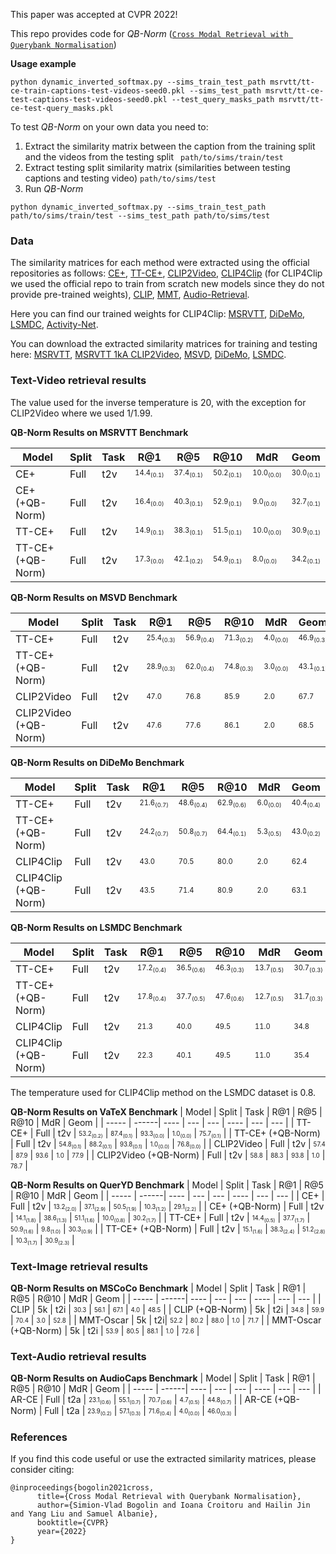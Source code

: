 This paper was accepted at CVPR 2022!

This repo provides code for *QB-Norm* ([```Cross Modal Retrieval with Querybank Normalisation```](https://vladbogo.github.io/QB-Norm/))

**Usage example**

```
python dynamic_inverted_softmax.py --sims_train_test_path msrvtt/tt-ce-train-captions-test-videos-seed0.pkl --sims_test_path msrvtt/tt-ce-test-captions-test-videos-seed0.pkl --test_query_masks_path msrvtt/tt-ce-test-query_masks.pkl
```

To test *QB-Norm* on your own data you need to:
1. Extract the similarity matrix between the caption from the training split and the videos from the testing split ``` path/to/sims/train/test```
2. Extract testing split similarity matrix (similarities between testing captions and testing video) ``` path/to/sims/test ```
3. Run *QB-Norm*
```
python dynamic_inverted_softmax.py --sims_train_test_path path/to/sims/train/test --sims_test_path path/to/sims/test
```

### Data

The similarity matrices for each method were extracted using the official repositories as follows:
[CE+](https://github.com/albanie/collaborative-experts),
[TT-CE+](https://github.com/albanie/collaborative-experts),
[CLIP2Video](https://github.com/CryhanFang/CLIP2Video),
[CLIP4Clip](https://github.com/ArrowLuo/CLIP4Clip) (for CLIP4Clip we used the official repo to train from scratch new models since they do not provide pre-trained weights),
[CLIP](https://github.com/openai/CLIP),
[MMT](https://github.com/UKPLab/MMT-Retrieval),
[Audio-Retrieval](https://github.com/oncescuandreea/audio-retrieval).

Here you can find our trained weights for CLIP4Clip:
[MSRVTT](https://www.robots.ox.ac.uk/~vgg/research/teachtext/CLIP4Clip-ckpts/MSRVTT-7k/pytorch_model.bin.4),
[DiDeMo](https://www.robots.ox.ac.uk/~vgg/research/teachtext/CLIP4Clip-ckpts/DiDeMo/pytorch_model.bin.3),
[LSMDC](https://www.robots.ox.ac.uk/~vgg/research/teachtext/CLIP4Clip-ckpts/LSMDC/pytorch_model.bin.3),
[Activity-Net](https://www.robots.ox.ac.uk/~vgg/research/teachtext/CLIP4Clip-ckpts/ActivityNet/pytorch_model.bin.3).

You can download the extracted similarity matrices for training and testing here:
[MSRVTT](https://www.robots.ox.ac.uk/~vgg/research/teachtext/QB-Norm/msrvtt-sims.tar.gz),
[MSRVTT 1kA CLIP2Video](https://www.robots.ox.ac.uk/~vgg/research/teachtext/QB-Norm/msrvtt-1ka-clip2video-sims.tar.gz),
[MSVD](https://www.robots.ox.ac.uk/~vgg/research/teachtext/QB-Norm/msvd-sims.tar.gz), 
[DiDeMo](https://www.robots.ox.ac.uk/~vgg/research/teachtext/QB-Norm/didemo-sims.tar.gz),
[LSMDC](https://www.robots.ox.ac.uk/~vgg/research/teachtext/QB-Norm/lsmdc-sims.tar.gz).

### Text-Video retrieval results

The value used for the inverse temperature is 20, with the exception for CLIP2Video where we used 1/1.99.

**QB-Norm Results on MSRVTT Benchmark**

| Model | Split | Task | R@1 | R@5 | R@10 | MdR | Geom |
| ----- | ------| ---- | --- | --- | ---- | --- | --- |
| CE+   | Full | t2v | <sub><sup>14.4<sub>(0.1)</sub></sup></sub> | <sub><sup>37.4<sub>(0.1)</sub></sup></sub> | <sub><sup>50.2<sub>(0.1)</sub></sup></sub> | <sub><sup>10.0<sub>(0.0)</sub></sup></sub> | <sub><sup>30.0<sub>(0.1)</sub></sup></sub> |
| CE+ (+QB-Norm) | Full | t2v | <sub><sup>16.4<sub>(0.0)</sub></sup></sub> | <sub><sup>40.3<sub>(0.1)</sub></sup></sub> | <sub><sup>52.9<sub>(0.1)</sub></sup></sub> | <sub><sup>9.0<sub>(0.0)</sub></sup></sub> | <sub><sup>32.7<sub>(0.1)</sub></sup></sub> |
| TT-CE+    | Full  | t2v  | <sub><sup>14.9<sub>(0.1)</sub></sup></sub> | <sub><sup>38.3<sub>(0.1)</sub></sup></sub> | <sub><sup>51.5<sub>(0.1)</sub></sup></sub> | <sub><sup>10.0<sub>(0.0)</sub></sup></sub> | <sub><sup>30.9<sub>(0.1)</sub></sup></sub> |
| TT-CE+ (+QB-Norm) | Full | t2v | <sub><sup>17.3<sub>(0.0)</sub></sup></sub> | <sub><sup>42.1<sub>(0.2)</sub></sup></sub> | <sub><sup>54.9<sub>(0.1)</sub></sup></sub> | <sub><sup>8.0<sub>(0.0)</sub></sup></sub> | <sub><sup>34.2<sub>(0.1)</sub></sup></sub> |

**QB-Norm Results on MSVD Benchmark**

| Model | Split | Task | R@1 | R@5 | R@10 | MdR | Geom |
| ----- | ------| ---- | --- | --- | ---- | --- | --- |
| TT-CE+ | Full | t2v | <sub><sup>25.4<sub>(0.3)</sub></sup></sub> | <sub><sup>56.9<sub>(0.4)</sub></sup></sub> | <sub><sup>71.3<sub>(0.2)</sub></sup></sub> | <sub><sup>4.0<sub>(0.0)</sub></sup></sub> | <sub><sup>46.9<sub>(0.3)</sub></sup></sub> |
| TT-CE+ (+QB-Norm) | Full | t2v | <sub><sup>28.9<sub>(0.3)</sub></sup></sub> | <sub><sup>62.0<sub>(0.4)</sub></sup></sub> | <sub><sup>74.8<sub>(0.3)</sub></sup></sub> | <sub><sup>3.0<sub>(0.0)</sub></sup></sub> | <sub><sup>43.1<sub>(0.1)</sub></sup></sub> |
| CLIP2Video | Full | t2v | <sub><sup>47.0</sup></sub> | <sub><sup>76.8</sup></sub> | <sub><sup>85.9</sup></sub> | <sub><sup>2.0</sup></sub> | <sub><sup>67.7</sup></sub> |
| CLIP2Video (+QB-Norm) | Full | t2v| <sub><sup>47.6</sup></sub> | <sub><sup>77.6</sup></sub> | <sub><sup>86.1</sup></sub> | <sub><sup>2.0</sup></sub> | <sub><sup>68.5</sup></sub> |

**QB-Norm Results on DiDeMo Benchmark**

| Model | Split | Task | R@1 | R@5 | R@10 | MdR | Geom |
| ----- | ------| ---- | --- | --- | ---- | --- | --- |
| TT-CE+ | Full | t2v | <sub><sup>21.6<sub>(0.7)</sub></sup></sub> | <sub><sup>48.6<sub>(0.4)</sub></sup></sub> | <sub><sup>62.9<sub>(0.6)</sub></sup></sub> | <sub><sup>6.0<sub>(0.0)</sub></sup></sub> | <sub><sup>40.4<sub>(0.4)</sub></sup></sub> |
| TT-CE+ (+QB-Norm) | Full | t2v | <sub><sup>24.2<sub>(0.7)</sub></sup></sub> | <sub><sup>50.8<sub>(0.7)</sub></sup></sub> | <sub><sup>64.4<sub>(0.1)</sub></sup></sub> | <sub><sup>5.3<sub>(0.5)</sub></sup></sub> | <sub><sup>43.0<sub>(0.2)</sub></sup></sub> |
| CLIP4Clip | Full | t2v | <sub><sup>43.0</sup></sub> | <sub><sup>70.5</sup></sub> | <sub><sup>80.0</sup></sub> | <sub><sup>2.0</sup></sub> | <sub><sup>62.4</sup></sub> |
| CLIP4Clip (+QB-Norm) | Full | t2v | <sub><sup>43.5</sup></sub> | <sub><sup>71.4</sup></sub> | <sub><sup>80.9</sup></sub> | <sub><sup>2.0</sup></sub> | <sub><sup>63.1</sup></sub> |

**QB-Norm Results on LSMDC Benchmark**

| Model | Split | Task | R@1 | R@5 | R@10 | MdR | Geom |
| ----- | ------| ---- | --- | --- | ---- | --- | --- |
| TT-CE+ | Full | t2v | <sub><sup>17.2<sub>(0.4)</sub></sup></sub> | <sub><sup>36.5<sub>(0.6)</sub></sup></sub> | <sub><sup>46.3<sub>(0.3)</sub></sup></sub> | <sub><sup>13.7<sub>(0.5)</sub></sup></sub> | <sub><sup>30.7<sub>(0.3)</sub></sup></sub> |
| TT-CE+ (+QB-Norm) | Full | t2v | <sub><sup>17.8<sub>(0.4)</sub></sup></sub> | <sub><sup>37.7<sub>(0.5)</sub></sup></sub> | <sub><sup>47.6<sub>(0.6)</sub></sup></sub> | <sub><sup>12.7<sub>(0.5)</sub></sup></sub> | <sub><sup>31.7<sub>(0.3)</sub></sup></sub> |
| CLIP4Clip | Full | t2v | <sub><sup>21.3</sup></sub> | <sub><sup>40.0</sup></sub> | <sub><sup>49.5</sup></sub> | <sub><sup>11.0</sup></sub> | <sub><sup>34.8</sup></sub> |
| CLIP4Clip (+QB-Norm) | Full | t2v | <sub><sup>22.3</sup></sub> | <sub><sup>40.1</sup></sub> | <sub><sup>49.5</sup></sub> | <sub><sup>11.0</sup></sub> | <sub><sup>35.4</sup></sub> |

The temperature used for CLIP4Clip method on the LSMDC dataset is 0.8.

**QB-Norm Results on VaTeX Benchmark**
| Model | Split | Task | R@1 | R@5 | R@10 | MdR | Geom |
| ----- | ------| ---- | --- | --- | ---- | --- | --- |
| TT-CE+ | Full | t2v | <sub><sup>53.2<sub>(0.2)</sub></sup></sub> | <sub><sup>87.4<sub>(0.1)</sub></sup></sub> | <sub><sup>93.3<sub>(0.0)</sub></sup></sub> | <sub><sup>1.0<sub>(0.0)</sub></sup></sub> | <sub><sup>75.7<sub>(0.1)</sub></sup></sub> |
| TT-CE+ (+QB-Norm) | Full | t2v | <sub><sup>54.8<sub>(0.1)</sub></sup></sub> | <sub><sup>88.2<sub>(0.1)</sub></sup></sub> | <sub><sup>93.8<sub>(0.1)</sub></sup></sub> | <sub><sup>1.0<sub>(0.0)</sub></sup></sub> | <sub><sup>76.8<sub>(0.0)</sub></sup></sub> |
| CLIP2Video | Full | t2v | <sub><sup>57.4</sup></sub> | <sub><sup>87.9</sup></sub> | <sub><sup>93.6</sup></sub> | <sub><sup>1.0</sup></sub> | <sub><sup>77.9</sup></sub> |
| CLIP2Video (+QB-Norm) | Full | t2v | <sub><sup>58.8</sup></sub> | <sub><sup>88.3</sup></sub> | <sub><sup>93.8</sup></sub> | <sub><sup>1.0</sup></sub> | <sub><sup>78.7</sup></sub> |

**QB-Norm Results on QuerYD Benchmark**
| Model | Split | Task | R@1 | R@5 | R@10 | MdR | Geom |
| ----- | ------| ---- | --- | --- | ---- | --- | --- |
| CE+ | Full | t2v | <sub><sup>13.2<sub>(2.0)</sub></sup></sub> | <sub><sup>37.1<sub>(2.9)</sub></sup></sub> | <sub><sup>50.5<sub>(1.9)</sub></sup></sub> | <sub><sup>10.3<sub>(1.2)</sub></sup></sub> | <sub><sup>29.1<sub>(2.2)</sub></sup></sub> |
| CE+ (+QB-Norm) | Full | t2v | <sub><sup>14.1<sub>(1.8)</sub></sup></sub> | <sub><sup>38.6<sub>(1.3)</sub></sup></sub> | <sub><sup>51.1<sub>(1.6)</sub></sup></sub> | <sub><sup>10.0<sub>(0.8)</sub></sup></sub> | <sub><sup>30.2<sub>(1.7)</sub></sup></sub> |
| TT-CE+ | Full | t2v | <sub><sup>14.4<sub>(0.5)</sub></sup></sub> | <sub><sup>37.7<sub>(1.7)</sub></sup></sub> | <sub><sup>50.9<sub>(1.6)</sub></sup></sub> | <sub><sup>9.8<sub>(1.0)</sub></sup></sub> | <sub><sup>30.3<sub>(0.9)</sub></sup></sub> |
| TT-CE+ (+QB-Norm) | Full | t2v | <sub><sup>15.1<sub>(1.6)</sub></sup></sub> | <sub><sup>38.3<sub>(2.4)</sub></sup></sub> | <sub><sup>51.2<sub>(2.8)</sub></sup></sub> | <sub><sup>10.3<sub>(1.7)</sub></sup></sub> | <sub><sup>30.9<sub>(2.3)</sub></sup></sub> |

### Text-Image retrieval results

**QB-Norm Results on MSCoCo Benchmark**
| Model | Split | Task | R@1 | R@5 | R@10 | MdR | Geom |
| ----- | ------| ---- | --- | --- | ---- | --- | --- |
| CLIP | 5k | t2i | <sub><sup>30.3</sup></sub> | <sub><sup>56.1</sup></sub> | <sub><sup>67.1</sup></sub> | <sub><sup>4.0</sup></sub> | <sub><sup>48.5</sup></sub> |
| CLIP (+QB-Norm) | 5k | t2i | <sub><sup>34.8</sup></sub> | <sub><sup>59.9</sup></sub> | <sub><sup>70.4</sup></sub> | <sub><sup>3.0</sup></sub> | <sub><sup>52.8</sup></sub> |
| MMT-Oscar | 5k | t2i| <sub><sup>52.2</sup></sub> | <sub><sup>80.2</sup></sub> | <sub><sup>88.0</sup></sub> | <sub><sup>1.0</sup></sub> | <sub><sup>71.7</sup></sub> |
| MMT-Oscar (+QB-Norm) | 5k | t2i | <sub><sup>53.9</sup></sub> | <sub><sup>80.5</sup></sub> | <sub><sup>88.1</sup></sub> | <sub><sup>1.0</sup></sub> | <sub><sup>72.6</sup></sub> |


### Text-Audio retrieval results

**QB-Norm Results on AudioCaps Benchmark**
| Model | Split | Task | R@1 | R@5 | R@10 | MdR | Geom |
| ----- | ------| ---- | --- | --- | ---- | --- | --- |
| AR-CE | Full | t2a | <sub><sup>23.1<sub>(0.6)</sub></sup></sub> | <sub><sup>55.1<sub>(0.7)</sub></sup></sub> | <sub><sup>70.7<sub>(0.6)</sub></sup></sub> | <sub><sup>4.7<sub>(0.5)</sub></sup></sub> | <sub><sup>44.8<sub>(0.7)</sub></sup></sub> |
| AR-CE (+QB-Norm) | Full | t2a | <sub><sup>23.9<sub>(0.2)</sub></sup></sub> | <sub><sup>57.1<sub>(0.3)</sub></sup></sub> | <sub><sup>71.6<sub>(0.4)</sub></sup></sub> | <sub><sup>4.0<sub>(0.0)</sub></sup></sub> | <sub><sup>46.0<sub>(0.3)</sub></sup></sub> |

### References

If you find this code useful or use the extracted similarity matrices, please consider citing:

```
@inproceedings{bogolin2021cross,
      title={Cross Modal Retrieval with Querybank Normalisation}, 
      author={Simion-Vlad Bogolin and Ioana Croitoru and Hailin Jin and Yang Liu and Samuel Albanie},
      booktitle={CVPR}
      year={2022}
}
```
